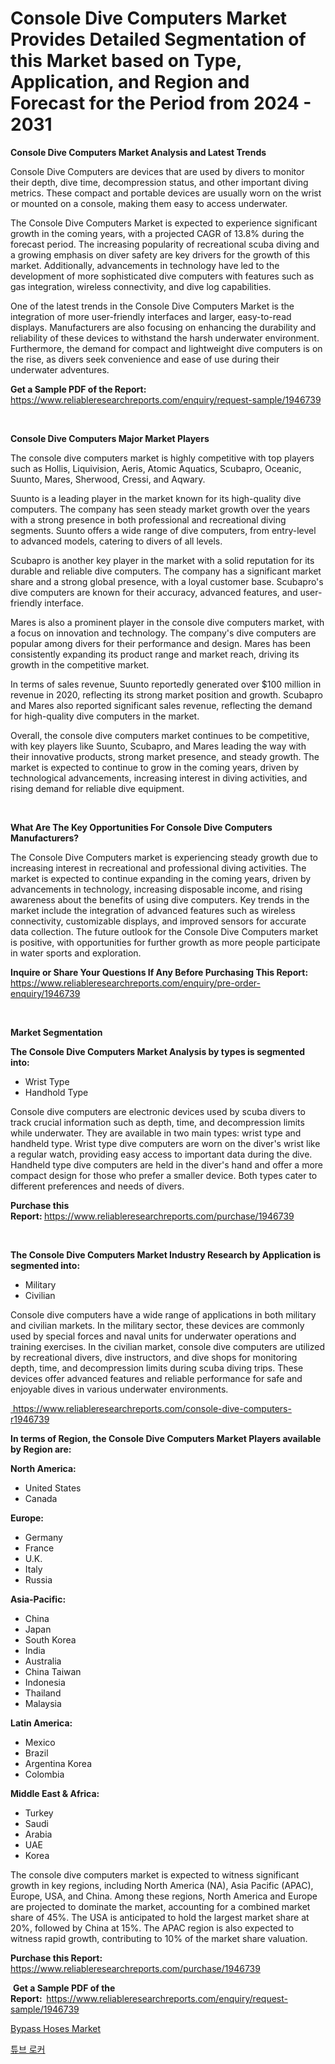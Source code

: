 <p><h1>Console Dive Computers Market Provides Detailed Segmentation of this Market based on Type, Application, and Region and Forecast for the Period from 2024 - 2031</h1></p><p><strong>Console Dive Computers Market Analysis and Latest Trends</strong></p>
<p><p>Console Dive Computers are devices that are used by divers to monitor their depth, dive time, decompression status, and other important diving metrics. These compact and portable devices are usually worn on the wrist or mounted on a console, making them easy to access underwater.</p><p>The Console Dive Computers Market is expected to experience significant growth in the coming years, with a projected CAGR of 13.8% during the forecast period. The increasing popularity of recreational scuba diving and a growing emphasis on diver safety are key drivers for the growth of this market. Additionally, advancements in technology have led to the development of more sophisticated dive computers with features such as gas integration, wireless connectivity, and dive log capabilities.</p><p>One of the latest trends in the Console Dive Computers Market is the integration of more user-friendly interfaces and larger, easy-to-read displays. Manufacturers are also focusing on enhancing the durability and reliability of these devices to withstand the harsh underwater environment. Furthermore, the demand for compact and lightweight dive computers is on the rise, as divers seek convenience and ease of use during their underwater adventures.</p></p>
<p><strong>Get a Sample PDF of the Report:&nbsp;</strong> <a href="https://www.reliableresearchreports.com/enquiry/request-sample/1946739">https://www.reliableresearchreports.com/enquiry/request-sample/1946739</a></p>
<p>&nbsp;</p>
<p><strong>Console Dive Computers Major Market Players</strong></p>
<p><p>The console dive computers market is highly competitive with top players such as Hollis, Liquivision, Aeris, Atomic Aquatics, Scubapro, Oceanic, Suunto, Mares, Sherwood, Cressi, and Aqwary. </p><p>Suunto is a leading player in the market known for its high-quality dive computers. The company has seen steady market growth over the years with a strong presence in both professional and recreational diving segments. Suunto offers a wide range of dive computers, from entry-level to advanced models, catering to divers of all levels. </p><p>Scubapro is another key player in the market with a solid reputation for its durable and reliable dive computers. The company has a significant market share and a strong global presence, with a loyal customer base. Scubapro's dive computers are known for their accuracy, advanced features, and user-friendly interface. </p><p>Mares is also a prominent player in the console dive computers market, with a focus on innovation and technology. The company's dive computers are popular among divers for their performance and design. Mares has been consistently expanding its product range and market reach, driving its growth in the competitive market. </p><p>In terms of sales revenue, Suunto reportedly generated over $100 million in revenue in 2020, reflecting its strong market position and growth. Scubapro and Mares also reported significant sales revenue, reflecting the demand for high-quality dive computers in the market. </p><p>Overall, the console dive computers market continues to be competitive, with key players like Suunto, Scubapro, and Mares leading the way with their innovative products, strong market presence, and steady growth. The market is expected to continue to grow in the coming years, driven by technological advancements, increasing interest in diving activities, and rising demand for reliable dive equipment.</p></p>
<p>&nbsp;</p>
<p><strong>What Are The Key Opportunities For Console Dive Computers Manufacturers?</strong></p>
<p><p>The Console Dive Computers market is experiencing steady growth due to increasing interest in recreational and professional diving activities. The market is expected to continue expanding in the coming years, driven by advancements in technology, increasing disposable income, and rising awareness about the benefits of using dive computers. Key trends in the market include the integration of advanced features such as wireless connectivity, customizable displays, and improved sensors for accurate data collection. The future outlook for the Console Dive Computers market is positive, with opportunities for further growth as more people participate in water sports and exploration.</p></p>
<p><strong>Inquire or Share Your Questions If Any Before Purchasing This Report:</strong> <a href="https://www.reliableresearchreports.com/enquiry/pre-order-enquiry/1946739">https://www.reliableresearchreports.com/enquiry/pre-order-enquiry/1946739</a></p>
<p>&nbsp;</p>
<p><strong>Market Segmentation</strong></p>
<p><strong>The Console Dive Computers Market Analysis by types is segmented into:</strong></p>
<p><ul><li>Wrist Type</li><li>Handhold Type</li></ul></p>
<p><p>Console dive computers are electronic devices used by scuba divers to track crucial information such as depth, time, and decompression limits while underwater. They are available in two main types: wrist type and handheld type. Wrist type dive computers are worn on the diver's wrist like a regular watch, providing easy access to important data during the dive. Handheld type dive computers are held in the diver's hand and offer a more compact design for those who prefer a smaller device. Both types cater to different preferences and needs of divers.</p></p>
<p><strong>Purchase this Report:&nbsp;</strong><a href="https://www.reliableresearchreports.com/purchase/1946739">https://www.reliableresearchreports.com/purchase/1946739</a></p>
<p>&nbsp;</p>
<p><strong>The Console Dive Computers Market Industry Research by Application is segmented into:</strong></p>
<p><ul><li>Military</li><li>Civilian</li></ul></p>
<p><p>Console dive computers have a wide range of applications in both military and civilian markets. In the military sector, these devices are commonly used by special forces and naval units for underwater operations and training exercises. In the civilian market, console dive computers are utilized by recreational divers, dive instructors, and dive shops for monitoring depth, time, and decompression limits during scuba diving trips. These devices offer advanced features and reliable performance for safe and enjoyable dives in various underwater environments.</p></p>
<p><a href="https://www.reliableresearchreports.com/console-dive-computers-r1946739">&nbsp;https://www.reliableresearchreports.com/console-dive-computers-r1946739</a></p>
<p><strong>In terms of Region, the Console Dive Computers Market Players available by Region are:</strong></p>
<p>
    <p> <strong> North America: </strong>
        <ul>
            <li>United States</li>
            <li>Canada</li>
        </ul>
        </p> 
    <p> <strong> Europe: </strong>
        <ul>
            <li>Germany</li>
            <li>France</li>
            <li>U.K.</li>
            <li>Italy</li>
            <li>Russia</li>
        </ul>
        </p> 
    <p> <strong> Asia-Pacific: </strong>
        <ul>
            <li>China</li>
            <li>Japan</li>
            <li>South Korea</li>
            <li>India</li>
            <li>Australia</li>
            <li>China Taiwan</li>
            <li>Indonesia</li>
            <li>Thailand</li>
            <li>Malaysia</li>
        </ul>
        </p> 
    <p> <strong> Latin America: </strong>
        <ul>
            <li>Mexico</li>
            <li>Brazil</li>
            <li>Argentina Korea</li>
            <li>Colombia</li>
        </ul>
        </p> 
    <p> <strong> Middle East & Africa: </strong>
        <ul>
            <li>Turkey</li>
            <li>Saudi</li>
            <li>Arabia</li>
            <li>UAE</li>
            <li>Korea</li>
        </ul>
    </p>
    </p>
<p><p>The console dive computers market is expected to witness significant growth in key regions, including North America (NA), Asia Pacific (APAC), Europe, USA, and China. Among these regions, North America and Europe are projected to dominate the market, accounting for a combined market share of 45%. The USA is anticipated to hold the largest market share at 20%, followed by China at 15%. The APAC region is also expected to witness rapid growth, contributing to 10% of the market share valuation.</p></p>
<p><strong>Purchase this Report: </strong><a href="https://www.reliableresearchreports.com/purchase/1946739">https://www.reliableresearchreports.com/purchase/1946739</a></p>
<p>&nbsp;<strong>Get a Sample PDF of the Report:&nbsp;&nbsp;</strong><a href="https://www.reliableresearchreports.com/enquiry/request-sample/1946739">https://www.reliableresearchreports.com/enquiry/request-sample/1946739</a></p>
<p><strong></strong></p>
<p><p><a href="https://github.com/WillieWoodard/Market-Research-Report-List-4/blob/main/bypass-hoses-market.md">Bypass Hoses Market</a></p><p><a href="https://github.com/plelbej847484502/Market-Research-Report-List-1/blob/main/644610128555.md">튜브 로커</a></p></p>